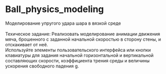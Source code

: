 # Ball_physics_modeling
Моделирование упругого удара шара в вязкой среде<br />
<br />
Техическое задание:
Реализовать моделирование анимации движения мяча, брошенного с заданной начальной скоростью в сторону стены, и отскакивает от неё.<br />
Используйте элементы пользовательского интерфейса или кнопки клавиатуры для задания начальной горизонтальной и вертикальной составляющих скорости, коэффициента трения среды и величины ускорения свободного падения g.
